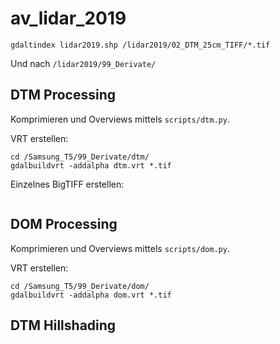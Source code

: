 # av_lidar_2019

```
gdaltindex lidar2019.shp /lidar2019/02_DTM_25cm_TIFF/*.tif
```
Und nach `/lidar2019/99_Derivate/`

## DTM Processing
Komprimieren und Overviews mittels `scripts/dtm.py`.

VRT erstellen:
```
cd /Samsung_T5/99_Derivate/dtm/
gdalbuildvrt -addalpha dtm.vrt *.tif
```

Einzelnes BigTIFF erstellen:
```

```

## DOM Processing
Komprimieren und Overviews mittels `scripts/dom.py`.

VRT erstellen:
```
cd /Samsung_T5/99_Derivate/dom/
gdalbuildvrt -addalpha dom.vrt *.tif
```


## DTM Hillshading

